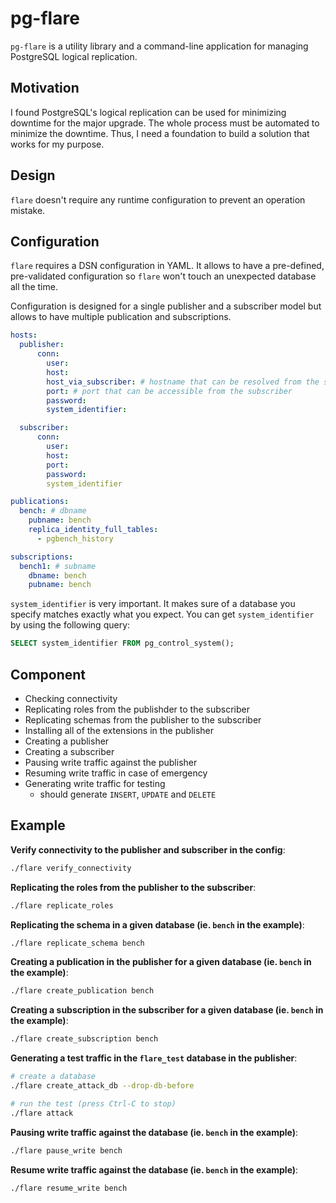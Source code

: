 # pg-flare

`pg-flare` is a utility library and a command-line application for managing PostgreSQL logical replication.

## Motivation

I found PostgreSQL's logical replication can be used for minimizing downtime for the major upgrade. The whole process must be automated to minimize the downtime. Thus, I need a foundation to build a solution that works for my purpose.

## Design

`flare` doesn't require any runtime configuration to prevent an operation mistake.

## Configuration

`flare` requires a DSN configuration in YAML. It allows to have a pre-defined, pre-validated configuration so `flare` won't touch an unexpected database all the time.

Configuration is designed for a single publisher and a subscriber model but allows to have multiple publication and subscriptions.

```yaml
hosts:
  publisher:
      conn:
        user:
        host:
        host_via_subscriber: # hostname that can be resolved from the subscriber
        port: # port that can be accessible from the subscriber
        password:
        system_identifier:

  subscriber:
      conn:
        user:
        host:
        port:
        password:
        system_identifier

publications:
  bench: # dbname
    pubname: bench
    replica_identity_full_tables:
      - pgbench_history

subscriptions:
  bench1: # subname
    dbname: bench
    pubname: bench
```

`system_identifier` is very important. It makes sure of a database you specify matches exactly what you expect. You can get `system_identifier` by using the following query:

```sql
SELECT system_identifier FROM pg_control_system();
```

## Component

- Checking connectivity
- Replicating roles from the publishder to the subscriber
- Replicating schemas from the publisher to the subscriber
- Installing all of the extensions in the publisher
- Creating a publisher
- Creating a subscriber
- Pausing write traffic against the publisher
- Resuming write traffic in case of emergency
- Generating write traffic for testing
  - should generate `INSERT`, `UPDATE` and `DELETE`

## Example

**Verify connectivity to the publisher and subscriber in the config**:
```sh
./flare verify_connectivity
```

**Replicating the roles from the publisher to the subscriber**:
```sh
./flare replicate_roles
```

**Replicating the schema in a given database (ie. `bench` in the example)**:
```sh
./flare replicate_schema bench
```

**Creating a publication in the publisher for a given database (ie. `bench` in the example)**:
```sh
./flare create_publication bench
```

**Creating a subscription in the subscriber for a given database (ie. `bench` in the example)**:
```sh
./flare create_subscription bench
```

**Generating a test traffic in the `flare_test` database in the publisher**:
```sh
# create a database
./flare create_attack_db --drop-db-before

# run the test (press Ctrl-C to stop)
./flare attack
```

**Pausing write traffic against the database (ie. `bench` in the example)**:
```sh
./flare pause_write bench
```

**Resume write traffic against the database (ie. `bench` in the example)**:
```sh
./flare resume_write bench
```
